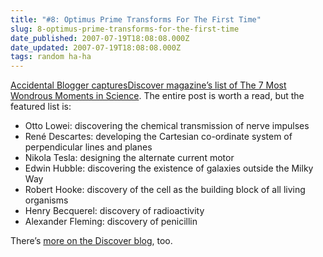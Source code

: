 ```yaml
---
title: "#8: Optimus Prime Transforms For The First Time"
slug: 8-optimus-prime-transforms-for-the-first-time
date_published: 2007-07-19T18:08:08.000Z
date_updated: 2007-07-19T18:08:08.000Z
tags: random ha-ha
---
```


[Accidental Blogger captures](http://accidentalblogger.typepad.com/accidental_blogger/2007/07/the-7-most-wond.html)[Discover magazine’s list of The 7 Most Wondrous Moments in Science](http://discovermagazine.com/2007/jul/the-7-most-exciting-moments-in-science/article_print). The entire post is worth a read, but the featured list is:

- Otto Lowei: discovering the chemical transmission of nerve impulses
- René Descartes: developing the Cartesian co-ordinate system of perpendicular lines and planes
- Nikola Tesla: designing the alternate current motor
- Edwin Hubble: discovering the existence of galaxies outside the Milky Way
- Robert Hooke: discovery of the cell as the building block of all living organisms
- Henry Becquerel: discovery of radioactivity
- Alexander Fleming: discovery of penicillin

There’s [more on the Discover blog](http://discovermagazine.com/blogs/discoblog/archive/2007/07/17a/the-7-most-exciting-moments-in-science), too.
